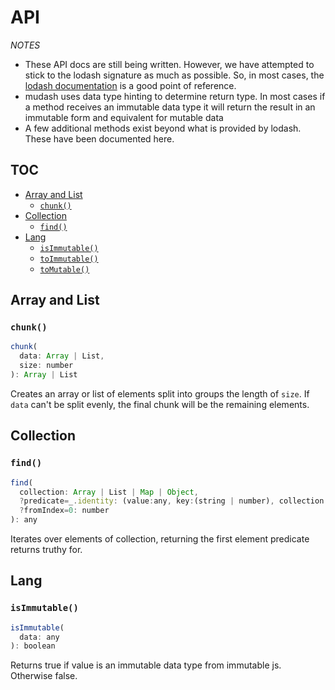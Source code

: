 # API

*NOTES*
- These API docs are still being written. However, we have attempted to stick to the lodash signature as much as possible. So, in most cases, the [lodash documentation](https://lodash.com/docs) is a good point of reference.
- mudash uses data type hinting to determine return type. In most cases if a method receives an immutable data type it will return the result in an immutable form and equivalent for mutable data
- A few additional methods exist beyond what is provided by lodash. These have been documented here.

## TOC

* [Array and List](#array-and-list)
  + [`chunk()`](#chunk)
* [Collection](#collection)
  + [`find()`](#find)
* [Lang](#lang)
  + [`isImmutable()`](#isimmutable)
  + [`toImmutable()`](#toimmutable)
  + [`toMutable()`](#tomutable)


## Array and List

### `chunk()`

```js
chunk(
  data: Array | List,
  size: number
): Array | List
```

Creates an array or list of elements split into groups the length of `size`. If `data` can't be split evenly, the final chunk will be the remaining elements.


## Collection

### `find()`

```js
find(
  collection: Array | List | Map | Object,
  ?predicate=_.identity: (value:any, key:(string | number), collection: Array | List | Map | Object) => boolean, 
  ?fromIndex=0: number
): any
```

Iterates over elements of collection, returning the first element predicate returns truthy for.


## Lang

### `isImmutable()`

```js
isImmutable(
  data: any
): boolean
```

Returns true if value is an immutable data type from immutable js. Otherwise false.
